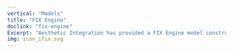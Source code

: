 ```yaml
---
vertical: "Models"
title: "FIX Engine"
doclink: "fix-engine"
Excerpt: "Aesthetic Integration has provided a FIX Engine model constructed in ocaml, and verified by Imandra."
img: icon_ifix.svg
---
```

